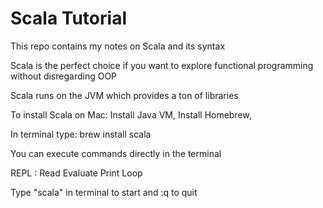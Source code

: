 # Scala Tutorial

This repo contains my notes on Scala and its syntax

Scala is the perfect choice if you want to explore functional programming without disregarding OOP

Scala runs on the JVM which provides a ton of libraries

To install Scala on Mac: Install Java VM, Install Homebrew,

In terminal type: brew install scala
 
You can execute commands directly in the terminal

REPL : Read Evaluate Print Loop

Type "scala" in terminal to start and :q to quit
